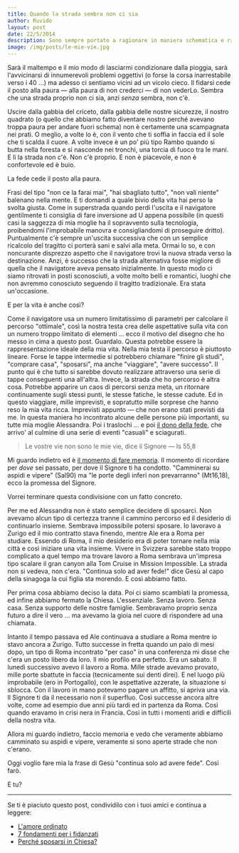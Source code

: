 ```yaml
---
title: Quando la strada sembra non ci sia
author: Ruvido
layout: post
date: 22/5/2014
description: Sono sempre portato a ragionare in maniera schematica e razionale. Pensato il punto di partenza, stabilito l'arrivo, la mia mente già immagina il percorso ideale per raggiungere la meta. Puntualmente vengo deluso. Puntualmente il mio percorso ideale viene deviato e modificato, provocandomi tristezza e scoraggiamento. Non sono solo in questa situazione, infatti è un po' il dramma di tutti. Ma è veramente un male?
image: /img/posts/le-mie-vie.jpg
---
```


Sarà il maltempo e il mio modo di lasciarmi condizionare dalla pioggia, sarà l'avvicinarsi di innumerevoli problemi oggettivi (o forse la corsa inarrestabile verso i 40 ...) ma adesso ci sentiamo vicini ad un vicolo cieco. Il fidarsi cede il posto alla paura &mdash; alla paura di non crederci &mdash; di non vederLo. Sembra che una strada proprio non ci sia, anzi *senza* sembra, non c'è.

Uscire dalla gabbia del criceto, dalla gabbia delle nostre sicurezze, il nostro quadrato (o quello che abbiamo fatto diventare nostro perché avevano troppa paura per andare fuori schema) non è certamente una scampagnata nei prati. O meglio, a volte lo è, con il vento che ti soffia in faccia ed il sole che ti scalda il cuore. A volte invece è un po' più tipo Rambo quando si butta nella foresta e si nasconde nei tronchi, una torcia di fuoco tra le mani. E lì la strada non c'è. Non c'è proprio. E non è piacevole, e non è confortevole ed è buio.

La fede cede il posto alla paura.

Frasi del tipo "non ce la farai mai", "hai sbagliato tutto", "non vali niente" balenano nella mente. E ti domandi a quale bivio della vita hai perso la svolta giusta. Come in superstrada quando perdi l'uscita e il navigatore gentilmente ti consiglia di fare inversione ad U appena possibile (in questi casi la saggezza di mia moglie ha il sopravvento sulla tecnologia, proibendomi l'improbabile manovra e consigliandomi di proseguire dritto). Puntualmente c'è sempre un'uscita successiva che con un semplice ricalcolo del tragitto ci porterà sani e salvi alla meta. Ormai lo so, e con noncurante disprezzo aspetto che il navigatore trovi la nuova strada verso la destinazione. Anzi, è successo che la strada alternativa fosse migliore di quella che il navigatore aveva pensato inizialmente. In questo modo ci siamo  ritrovati in posti sconosciuti, a volte molto belli e romantici, luoghi che non avremmo conosciuto seguendo il tragitto tradizionale. Era stata un'occasione.

E per la vita è anche così? 

Come il navigatore usa un numero limitatissimo di parametri per calcolare il percorso "ottimale", così la nostra testa crea delle aspettative sulla  vita con un numero troppo limitato di elementi ... ecco il motivo del disegno che ho messo in cima a questo post. Guardalo. Questa potrebbe essere la rappresentazione ideale della mia vita. Nella mia testa il percorso è piuttosto lineare. Forse le tappe intermedie si potrebbero chiamare "finire gli studi", "comprare casa", "sposarsi", ma anche "viaggiare", "avere successo". Il punto qui è che tutto si sarebbe dovuto realizzare attraverso una serie di tappe conseguenti una all'altra. Invece, la strada che ho percorso è altra cosa. Potrebbe apparire un caos di percorsi senza meta, un ritornare continuamente sugli stessi punti, le stesse fatiche, le stesse cadute. Ed in questo viaggiare, mille imprevisti, e sopratutto mille sorprese che hanno reso la mia vita ricca. Imprevisti appunto &mdash; che non erano stati previsti da me. In questa maniera ho incontrato alcune delle persone più importanti, su tutte mia moglie Alessandra. Poi i traslochi ... e poi [il dono della fede](http://5p2p.it/2013/10/29/la-mia-conversione.html), che arrivo' al culmine di una serie di eventi "casuali" e sciagurati. 

> Le vostre vie non sono le mie vie, dice il Signore &mdash; Is 55,8

Mi guardo indietro ed è [il momento di fare memoria](http://5p2p.it/2014/05/07/la-felicita-una-scelta.html). Il momento di ricordare per *dove* sei passato, per dove il Signore ti ha condotto. "Camminerai su aspidi e vipere" (Sal90) ma "le porte degli inferi non prevarranno" (Mt16,18), ecco la promessa del Signore. 

Vorrei terminare questa condivisione con un fatto concreto.

Per me ed Alessandra non è stato semplice decidere di sposarci. Non avevamo alcun tipo di certezza tranne il cammino percorso ed il desiderio di continuarlo insieme. Sembrava impossibile potersi sposare. Io lavoravo a Zurigo ed il mio contratto stava finendo, mentre Ale era a Roma per studiare. Essendo di Roma, il mio desiderio era di poter tornare nella mia città e così iniziare una vita insieme. Vivere in Svizzera sarebbe stato troppo complicato a quel tempo ma trovare lavoro a Roma sembrava un'impresa tipo scalare il gran canyon alla Tom Cruise in Mission Impossible. La strada non si vedeva, non c'era. "Continua solo ad aver fede!" dice Gesù al capo della sinagoga la cui figlia sta morendo. E così abbiamo fatto. 

Per prima cosa abbiamo deciso la data. Poi ci siamo scambiati la promessa, ed infine abbiamo fermato la Chiesa. L'essenziale. Senza lavoro. Senza casa. Senza supporto delle nostre famiglie. Sembravamo proprio senza futuro a dire il vero ... ma avevamo la gioia nel cuore di rispondere ad una chiamata. 

Intanto il tempo passava ed Ale continuava a studiare a Roma mentre io stavo ancora a Zurigo. Tutto successe in fretta quando un paio di mesi dopo, un tipo di Roma incontrato "per caso" in una conferenza mi disse che c'era un posto libero da loro. Il mio profilo era perfetto. Era un sabato. Il lunedì successivo avevo il lavoro a Roma. Mille strade avevamo provato, mille porte sbattute in faccia (tecnicamente sui denti direi). E nel luogo più improbabile (ero in Portogallo), con le aspettative azzerate, la situazione si sblocca. Con il lavoro in mano potevamo pagare un affitto, si apriva una via. Il Signore ti da il necessario non il superfluo. Così successe ancora altre volte, come ad esempio due anni più tardi ed in partenza da Roma. Così quando eravamo in crisi nera in Francia. Così in tutti i momenti aridi e difficili della nostra vita.

Allora mi guardo indietro, faccio memoria e vedo che veramente abbiamo camminato su aspidi e vipere, veramente si sono aperte strade che non c'erano.

Oggi voglio fare mia la frase di Gesù "continua solo ad avere fede". Così farò.

E tu?


---

Se ti è piaciuto questo post, condividilo con i tuoi amici e continua a leggere:

- [L'amore ordinato](http://5p2p.it/2014/02/28/amore-ordinato.html)
- [7 fondamenti per i fidanzati](http://5p2p.it/2013/11/08/sette-pilastri.html)
- [Perché sposarsi in Chiesa?](http://5p2p.it/2013/10/14/sposarsi-in-chiesa.html)
 

